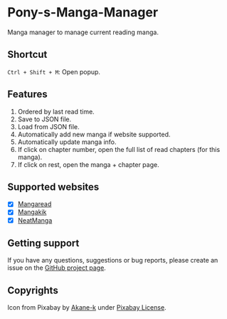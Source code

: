 # Pony-s-Manga-Manager

Manga manager to manage current reading manga.

## Shortcut

`Ctrl + Shift + M`: Open popup.

## Features

1. Ordered by last read time.
2. Save to JSON file.
3. Load from JSON file.
4. Automatically add new manga if website supported.
5. Automatically update manga info.
6. If click on chapter number, open the full list of read chapters (for this manga).
7. If click on rest, open the manga + chapter page.

## Supported websites

- [x] [Mangaread](https://www.mangaread.org/)
- [x] [Mangakik](https://mangakik.biz/)
- [x] [NeatManga](https://neatmangas.com/manga/)

## Getting support

If you have any questions, suggestions or bug reports, please create an issue on the [GitHub project page](https://github.com/PonyLucky/Pony-s-Manga-Manager/issues).

## Copyrights

Icon from Pixabay by [Akane-k](https://pixabay.com/illustrations/moe-rice-eat-hamburger-breakfast-3336882/) under [Pixabay License](https://pixabay.com/service/license/).
